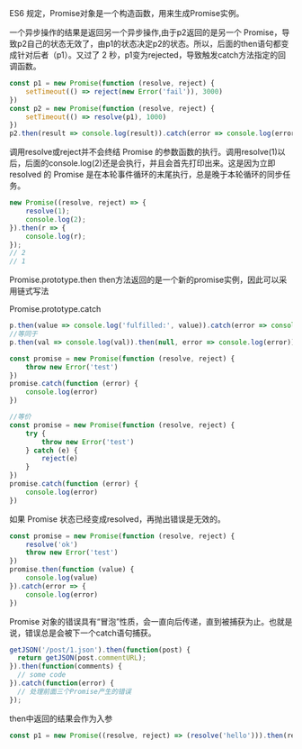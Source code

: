 ES6 规定，Promise对象是一个构造函数，用来生成Promise实例。

一个异步操作的结果是返回另一个异步操作,由于p2返回的是另一个 Promise，导致p2自己的状态无效了，由p1的状态决定p2的状态。所以，后面的then语句都变成针对后者（p1）。又过了 2 秒，p1变为rejected，导致触发catch方法指定的回调函数。
```js
const p1 = new Promise(function (resolve, reject) {
    setTimeout(() => reject(new Error('fail')), 3000)
})
const p2 = new Promise(function (resolve, reject) {
    setTimeout(() => resolve(p1), 1000)
})
p2.then(result => console.log(result)).catch(error => console.log(error))

```
调用resolve或reject并不会终结 Promise 的参数函数的执行。调用resolve(1)以后，后面的console.log(2)还是会执行，并且会首先打印出来。这是因为立即 resolved 的 Promise 是在本轮事件循环的末尾执行，总是晚于本轮循环的同步任务。
```js
new Promise((resolve, reject) => {
    resolve(1);
    console.log(2);
}).then(r => {
    console.log(r);
});
// 2
// 1
```

Promise.prototype.then
then方法返回的是一个新的promise实例，因此可以采用链式写法

Promise.prototype.catch
```js
p.then(value => console.log('fulfilled:', value)).catch(error => console.log(error))
//等同于
p.then(val => console.log(val)).then(null, error => console.log(error))
```

```js
const promise = new Promise(function (resolve, reject) {
    throw new Error('test')
})
promise.catch(function (error) {
    console.log(error)
})

//等价
const promise = new Promise(function (resolve, reject) {
    try {
        throw new Error('test')
    } catch (e) {
        reject(e)
    }
})
promise.catch(function (error) {
    console.log(error)
})
```


如果 Promise 状态已经变成resolved，再抛出错误是无效的。

```js
const promise = new Promise(function (resolve, reject) {
    resolve('ok')
    throw new Error('test')
})
promise.then(function (value) {
    console.log(value)
}).catch(error => {
    console.log(error)
})
```

Promise 对象的错误具有“冒泡”性质，会一直向后传递，直到被捕获为止。也就是说，错误总是会被下一个catch语句捕获。
```js
getJSON('/post/1.json').then(function(post) {
  return getJSON(post.commentURL);
}).then(function(comments) {
  // some code
}).catch(function(error) {
  // 处理前面三个Promise产生的错误
});
```

then中返回的结果会作为入参
```js
const p1 = new Promise((resolve, reject) => (resolve('hello'))).then(result=>result).then(result=>console.log({result}))
```
